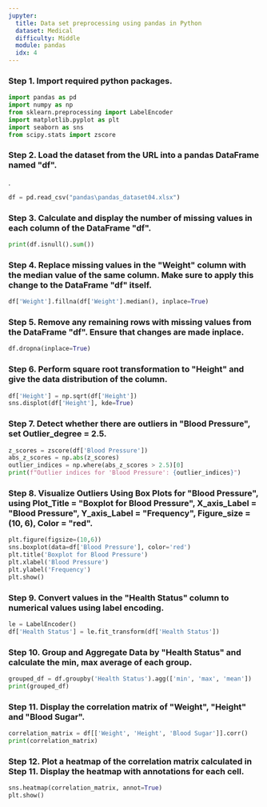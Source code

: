 ```yaml
---
jupyter:
  title: Data set preprocessing using pandas in Python
  dataset: Medical
  difficulty: Middle
  module: pandas
  idx: 4
---
```



### Step 1. Import required python packages.
```python
import pandas as pd
import numpy as np
from sklearn.preprocessing import LabelEncoder
import matplotlib.pyplot as plt
import seaborn as sns
from scipy.stats import zscore
```

### Step 2. Load the dataset from the URL into a pandas DataFrame named "df".
.
```python
df = pd.read_csv("pandas\pandas_dataset04.xlsx")
```

### Step 3. Calculate and display the number of missing values in each column of the DataFrame "df".
```python
print(df.isnull().sum())
```

### Step 4. Replace missing values in the "Weight" column with the median value of the same column. Make sure to apply this change to the DataFrame "df" itself.
```python
df['Weight'].fillna(df['Weight'].median(), inplace=True)
```
 
### Step 5. Remove any remaining rows with missing values from the DataFrame "df". Ensure that changes are made inplace.
```python
df.dropna(inplace=True)
```

### Step 6. Perform square root transformation to "Height" and give the data distribution of the column.
```python
df['Height'] = np.sqrt(df['Height'])
sns.displot(df['Height'], kde=True)
```

### Step 7. Detect whether there are outliers in "Blood Pressure", set Outlier_degree = 2.5. 
```python
z_scores = zscore(df['Blood Pressure'])
abs_z_scores = np.abs(z_scores)
outlier_indices = np.where(abs_z_scores > 2.5)[0]
print(f"Outlier indices for 'Blood Pressure': {outlier_indices}")
```

### Step 8. Visualize Outliers Using Box Plots for "Blood Pressure", using Plot_Title = "Boxplot for Blood Pressure", X_axis_Label = "Blood Pressure", Y_axis_Label = "Frequency", Figure_size = (10, 6), Color = "red".
```python
plt.figure(figsize=(10,6))
sns.boxplot(data=df['Blood Pressure'], color='red')
plt.title('Boxplot for Blood Pressure')
plt.xlabel('Blood Pressure')
plt.ylabel('Frequency')
plt.show()
```

### Step 9. Convert values in the "Health Status" column to numerical values using label encoding.
```python
le = LabelEncoder()
df['Health Status'] = le.fit_transform(df['Health Status'])
```

### Step 10. Group and Aggregate Data by "Health Status" and calculate the min, max average of each group.
```python
grouped_df = df.groupby('Health Status').agg(['min', 'max', 'mean'])
print(grouped_df)
```

### Step 11. Display the correlation matrix of "Weight", "Height" and "Blood Sugar".
```python
correlation_matrix = df[['Weight', 'Height', 'Blood Sugar']].corr()
print(correlation_matrix)
```

### Step 12. Plot a heatmap of the correlation matrix calculated in Step 11. Display the heatmap with annotations for each cell.
```python
sns.heatmap(correlation_matrix, annot=True)
plt.show()
```